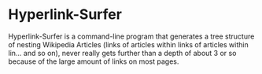 # Hyperlink-Surfer
Hyperlink-Surfer is a command-line program that generates a tree structure of nesting Wikipedia Articles (links of articles within links of articles within lin... and so on), never really gets further than a depth of about 3 or so because of the large amount of links on most pages.
